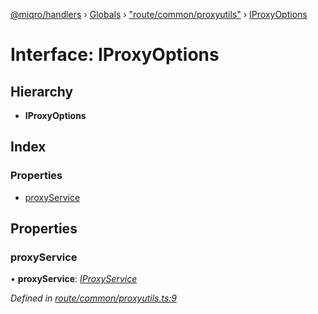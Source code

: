 [@miqro/handlers](../README.md) › [Globals](../globals.md) › ["route/common/proxyutils"](../modules/_route_common_proxyutils_.md) › [IProxyOptions](_route_common_proxyutils_.iproxyoptions.md)

# Interface: IProxyOptions

## Hierarchy

* **IProxyOptions**

## Index

### Properties

* [proxyService](_route_common_proxyutils_.iproxyoptions.md#proxyservice)

## Properties

###  proxyService

• **proxyService**: *[IProxyService](_route_common_proxyutils_.iproxyservice.md)*

*Defined in [route/common/proxyutils.ts:9](https://github.com/claukers/miqro-express/blob/df8c9ce/src/route/common/proxyutils.ts#L9)*
